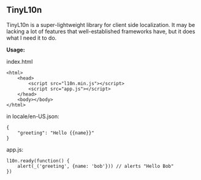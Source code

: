 TinyL10n
------------------------------

TinyL10n is a super-lightweight library for client side localization. It may be lacking a lot of features that well-established frameworks have, but it does what I need it to do.

**Usage:**

index.html
```
<html>
	<head>
		<script src="l10n.min.js"></script>
		<script src="app.js"></script>
	</head>
	<body></body>
</html>
```

in locale/en-US.json:
```
{
	"greeting": "Hello {{name}}"
}
```

app.js:
```
l10n.ready(function() {
	alert(_('greeting', {name: 'bob'})) // alerts "Hello Bob"
})
```
